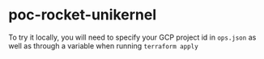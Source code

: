 # poc-rocket-unikernel

To try it locally, you will need to specify your GCP project id in `ops.json` as well as through a variable when running `terraform apply`
